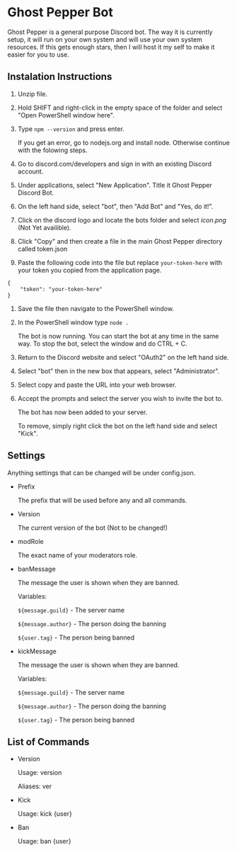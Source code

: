 # Ghost Pepper Bot
Ghost Pepper is a general purpose Discord bot. The way it is currently setup, it will run on your own system and will use your own system resources. If this gets enough stars, then I will host it my self to make it easier for you to use.

## Instalation Instructions
1. Unzip file.
1. Hold SHIFT and right-click in the empty space of the folder and select "Open PowerShell window here".
1. Type `npm --version` and press enter.

    If you get an error, go to nodejs.org and install node. Otherwise continue with the folowing steps.

1. Go to discord.com/developers and sign in with an existing Discord account.
1. Under applications, select "New Application". Title it Ghost Pepper Discord Bot.
1. On the left hand side, select "bot", then "Add Bot" and "Yes, do it!".
1. Click on the discord logo and locate the bots folder and select _icon.png_ (Not Yet availible).
1. Click "Copy" and then create a file in the main Ghost Pepper directory called token.json
1. Paste the following code into the file but replace `your-token-here` with your token you copied from the application page.
```
{
    "token": "your-token-here"
}
```
1. Save the file then navigate to the PowerShell window.
1. In the PowerShell window type `node .`

    The bot is now running. You can start the bot at any time in the same way. To stop the bot, select the window and do CTRL + C.

1. Return to the Discord website and select "OAuth2" on the left hand side.
1. Select "bot" then in the new box that appears, select "Administrator".
1. Select copy and paste the URL into your web browser.
1. Accept the prompts and select the server you wish to invite the bot to.

    The bot has now been added to your server. 

    To remove, simply right click the bot on the left hand side and select "Kick".


## Settings
Anything settings that can be changed will be under config.json.

- Prefix

    The prefix that will be used before any and all commands.
- Version
    
    The current version of the bot (Not to be changed!)
- modRole

    The exact name of your moderators role.

- banMessage

    The message the user is shown when they are banned.

    Variables:
    
    `${message.guild}` - The server name

    `${message.author}` - The person doing the banning

    `${user.tag}` - The person being banned

- kickMessage

    The message the user is shown when they are banned.
    
    Variables:
    
    `${message.guild}` - The server name

    `${message.author}` - The person doing the banning

    `${user.tag}` - The person being banned
    

## List of Commands
- Version

    Usage: version

    Aliases: ver

- Kick

    Usage: kick {user}

- Ban

    Usage: ban {user}